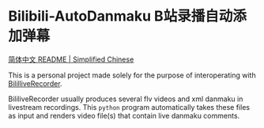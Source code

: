 # Bilibili-AutoDanmaku B站录播自动添加弹幕

[简体中文 README | Simplified Chinese](docs/README_CN.md)

This is a personal project made solely for the purpose of interoperating with [BililliveRecorder](https://github.com/Bililive/BililiveRecorder).

BililiveRecorder usually produces several flv  videos and xml danmaku in livestream recordings. This `python` program automatically takes these files as input and renders video file(s) that contain live danmaku comments.
